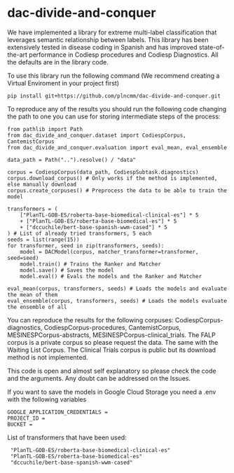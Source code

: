 # dac-divide-and-conquer

We have implemented a library for extreme multi-label classification that leverages semantic relationship between labels. This library has been extensively tested in disease coding in Spanish and has improved state-of-the-art performance in Codiesp procedures and Codiesp Diagnostics. All the defaults are in the library code.

To use this library run the following command (We recommend creating a Virtual Enviroment in your project first)

```
pip install git+https://github.com/plncmm/dac-divide-and-conquer.git
```

To reproduce any of the results you should run the following code changing the path to one you can use for storing intermediate steps of the process:

```
from pathlib import Path
from dac_divide_and_conquer.dataset import CodiespCorpus, CantemistCorpus
from dac_divide_and_conquer.evaluation import eval_mean, eval_ensemble

data_path = Path("..").resolve() / "data"

corpus = CodiespCorpus(data_path, CodiespSubtask.diagnostics)
corpus.download_corpus() # Only works if the method is implemented, else manually download
corpus.create_corpuses() # Preprocess the data to be able to train the model

transformers = (
    ["PlanTL-GOB-ES/roberta-base-biomedical-clinical-es"] * 5
    + ["PlanTL-GOB-ES/roberta-base-biomedical-es"] * 5
    + ["dccuchile/bert-base-spanish-wwm-cased"] * 5
) # List of already tried transformers, 5 each
seeds = list(range(15))
for transformer, seed in zip(transformers, seeds):
    model = DACModel(corpus, matcher_transformer=transformer, seed=seed)
    model.train() # Trains the Ranker and Matcher
    model.save() # Saves the model
    model.eval() # Evals the models and the Ranker and Matcher

eval_mean(corpus, transformers, seeds) # Loads the models and evaluate the mean of them
eval_ensemble(corpus, transformers, seeds) # Loads the models evaluate the ensemble of all
```

You can reproduce the results for the following corpuses: CodiespCorpus-diagnostics, CodiespCorpus-procedures, CantemistCorpus, MESINESPCorpus-abstracts, MESINESPCorpus-clinical_trials. The FALP corpus is a private corpus so please request the data. The same with the Waiting List Corpus. The Clinical Trials corpus is public but its download method is not implemented.

This code is open and almost self explanatory so please check the code and the arguments. Any doubt can be addressed on the Issues.

If you want to save the models in Google Cloud Storage you need a .env with the following variables

```
GOOGLE_APPLICATION_CREDENTIALS =
PROJECT_ID =
BUCKET =
```

List of transformers that have been used:

```
 "PlanTL-GOB-ES/roberta-base-biomedical-clinical-es"
 "PlanTL-GOB-ES/roberta-base-biomedical-es"
 "dccuchile/bert-base-spanish-wwm-cased"
```
